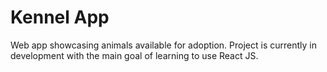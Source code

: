 # Kennel App

Web app showcasing animals available for adoption. Project is currently in development with the main goal of learning to use React JS.